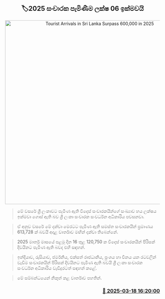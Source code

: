<p align='center'><b><h2 align='center' title='Tourist Arrivals in Sri Lanka Surpass 600,000 in 2025'>🏷2025 සංචාරක පැමිණීම ලක්ෂ 06 ඉක්මවයි</h2></b></p>
<p align='center'><img src='https://helakuru.sgp1.cdn.digitaloceanspaces.com/esana/images/lib/tourists-airport.jpg' width='600' alt='Tourist Arrivals in Sri Lanka Surpass 600,000 in 2025'></p>

> මේ වසරේ ශ්‍රී ලංකාවට පැමිණ ඇති විදෙස් සංචාරකයින්ගේ සංඛ්‍යාව හය ලක්ෂය ඉක්මවා ගොස් ඇති බව ශ්‍රී ලංකා සංචාරක සංවර්ධන අධිකාරිය පවසනවා.

> ඒ අනුව වසරේ මේ දක්වා මෙරටට පැමිණ ඇති සමස්ත සංචාරකයින් ප්‍රමාණය 613,728 ක් බවයි අදාළ වාර්තාව මඟින් දක්වා තිබෙන්නේ.

> 2025 මාර්තු මාසයේ පළමු දින 16 තුළ 120,750 ක විදෙස් සංචාරකයින් පිරිසක් දිවයිනට පැමිණ ඇති බවද එහි සඳහන්.

> ඉන්දියාව, රුසියාව, ජර්මනිය, එක්සත් රාජධානිය, ප්‍රංශය හා චීනය යන රටවලින් වැඩිම සංචාරකයින් පිරිසක් දිවයිනට පැමිණ ඇති බවයි ශ්‍රී ලංකා සංචාරක සංවර්ධන අධිකාරිය වැඩිදුරටත් සඳහන් කළේ.

> මේ සම්බන්ධයෙන් නිකුත් කළ වාර්තාව පහතින්.



<h3 align='right'><a href='https://www.helakuru.lk/esana/p/108433/'>📅 2025-03-18 16:20:00</a></h3>
